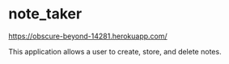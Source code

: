 # note_taker
https://obscure-beyond-14281.herokuapp.com/

This application allows a user to create, store, and delete notes.
